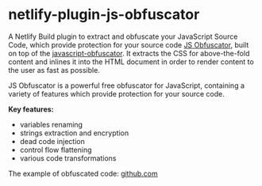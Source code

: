# netlify-plugin-js-obfuscator

A Netlify Build plugin to extract and obfuscate your JavaScript Source Code, which provide protection for your source code [JS Obfuscator](https://github.com/iamanishroy/netlify-plugin-js-obfuscator), built on top of the [javascript-obfuscator](https://github.com/javascript-obfuscator/javascript-obfuscator). It extracts the CSS for above-the-fold content and inlines it into the HTML document in order to render content to the user as fast as possible.

JS Obfuscator is a powerful free obfuscator for JavaScript, containing a variety of features which provide protection for your source code.

**Key features:**
- variables renaming
- strings extraction and encryption
- dead code injection
- control flow flattening
- various code transformations

The example of obfuscated code: [github.com](https://github.com/javascript-obfuscator/javascript-obfuscator/blob/master/examples/javascript-obfuscator.js)
